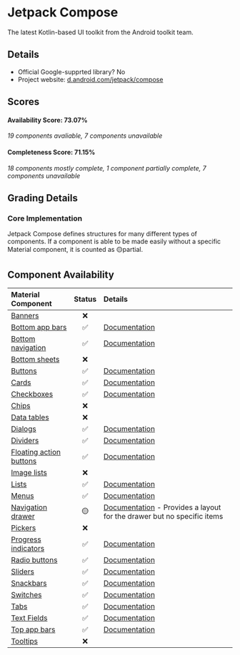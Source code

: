 # Jetpack Compose
The latest Kotlin-based UI toolkit from the Android toolkit team.

## Details

- Official Google-supprted library? No
- Project website: [d.android.com/jetpack/compose](https://developer.android.com/jetpack/compose)

## Scores
#### Availability Score: 73.07%

_19 components avaliable, 7 components unavailable_

#### Completeness Score: 71.15%

_18 components mostly complete, 1 component partially complete, 7 components unavailable_

## Grading Details

### Core Implementation
Jetpack Compose defines structures for many different types of components. If a
component is able to be made easily without a specific Material component, it is
counted as 🟡partial.

## Component Availability

| Material Component | Status | Details |
| :---               | :---:  |:--      |
|[Banners](https://material.io/components/banners)|❌|
|[Bottom app bars](https://material.io/components/app-bars-bottom)|✅| [Documentation](https://developer.android.com/reference/kotlin/androidx/compose/material/package-summary#bottomappbar)|
|[Bottom navigation](https://material.io/components/bottom-navigation)|✅| [Documentation](https://developer.android.com/reference/kotlin/androidx/compose/material/package-summary#bottomnavigation)|
|[Bottom sheets](https://material.io/components/sheets-bottom)|❌|
|[Buttons](https://material.io/components/buttons)|✅| [Documentation](https://developer.android.com/reference/kotlin/androidx/compose/material/package-summary#button)|
|[Cards](https://material.io/components/cards)|✅| [Documentation](https://developer.android.com/reference/kotlin/androidx/compose/material/package-summary#card)|
|[Checkboxes](https://material.io/components/selection-controls#checkboxes)|✅| [Documentation](https://developer.android.com/reference/kotlin/androidx/compose/material/package-summary#checkbox)|
|[Chips](https://material.io/components/chips)|❌|
|[Data tables](https://material.io/components/data-tables)|❌|
|[Dialogs](https://material.io/components/dialogs)|✅| [Documentation](https://developer.android.com/reference/kotlin/androidx/compose/material/package-summary#alertdialog)|
|[Dividers](https://material.io/components/dividers)|✅| [Documentation](https://developer.android.com/reference/kotlin/androidx/compose/material/package-summary#divider)|
|[Floating action buttons](https://material.io/components/buttons-floating-action-button)|✅| [Documentation](https://developer.android.com/reference/kotlin/androidx/compose/material/package-summary#floatingactionbutton)|
|[Image lists](https://material.io/components/image-lists)|❌|
|[Lists](https://material.io/components/lists)|✅| [Documentation](https://developer.android.com/reference/kotlin/androidx/compose/material/package-summary#listitem)|
|[Menus](https://material.io/components/menus)|✅| [Documentation](https://developer.android.com/reference/kotlin/androidx/compose/material/package-summary#dropdownmenu)|
|[Navigation drawer](https://material.io/components/navigation-drawer)|🟡| [Documentation](https://developer.android.com/reference/kotlin/androidx/compose/material/package-summary#modaldrawerlayout) - Provides a layout for the drawer but no specific items|
|[Pickers](https://material.io/components/pickers)|❌|
|[Progress indicators](https://material.io/components/progress-indicators)|✅| [Documentation](https://developer.android.com/reference/kotlin/androidx/compose/material/package-summary#circularprogressindicator)|
|[Radio buttons](https://material.io/components/selection-controls#radio-buttons)|✅| [Documentation](https://developer.android.com/reference/kotlin/androidx/compose/material/package-summary#radiobutton)|
|[Sliders](https://material.io/components/sliders)|✅| [Documentation](https://developer.android.com/reference/kotlin/androidx/compose/material/package-summary#slider)|
|[Snackbars](https://material.io/components/snackbars)|✅| [Documentation](https://developer.android.com/reference/kotlin/androidx/compose/material/package-summary#snackbar)|
|[Switches](https://material.io/components/selection-controls#switches)|✅| [Documentation](https://developer.android.com/reference/kotlin/androidx/compose/material/package-summary#switch)|
|[Tabs](https://material.io/components/tabs)|✅| [Documentation](https://developer.android.com/reference/kotlin/androidx/compose/material/package-summary#tab)|
|[Text Fields](https://material.io/components/text-fields)|✅| [Documentation](https://developer.android.com/reference/kotlin/androidx/compose/material/package-summary#textfield)|
|[Top app bars](https://material.io/components/app-bars-top)|✅| [Documentation](https://developer.android.com/reference/kotlin/androidx/compose/material/package-summary#topappbar)|
|[Tooltips](https://material.io/components/tooltips)|❌|
